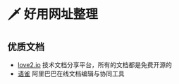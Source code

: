 # 🗡  好用网址整理
## 优质文档
* [love2.io](https://love2.io/) 技术文档分享平台，所有的文档都是免费开源的
* [语雀](https://www.yuque.com/) 阿里巴巴在线文档编辑与协同工具